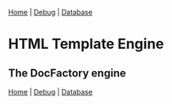 [Home](https://github.com/sexcod/Tiga/tree/master/php/Lib/Doc/README.md)
 | [Debug](https://github.com/sexcod/Tiga/tree/master/php/Lib/Doc/debug.md)
 | [Database](https://github.com/sexcod/Tiga/tree/master/php/Lib/Doc/database.md)


# HTML Template Engine

## The DocFactory engine



[Home](https://github.com/sexcod/Tiga/tree/master/php/Lib/Doc/README.md)
 | [Debug](https://github.com/sexcod/Tiga/tree/master/php/Lib/Doc/debug.md)
 | [Database](https://github.com/sexcod/Tiga/tree/master/php/Lib/Doc/database.md)
